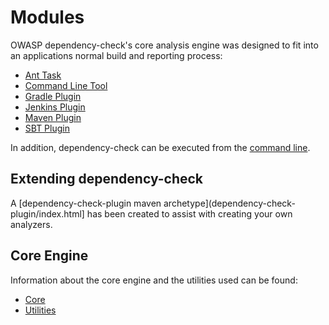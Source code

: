 Modules
====================
OWASP dependency-check's core analysis engine was designed to fit into an applications normal
build and reporting process:

- [Ant Task](dependency-check-ant/index.html)
- [Command Line Tool](dependency-check-cli/index.html)
- [Gradle Plugin](dependency-check-gradle/index.html)
- [Jenkins Plugin](dependency-check-jenkins/index.html)
- [Maven Plugin](dependency-check-maven/index.html)
- [SBT Plugin](https://github.com/albuch/sbt-dependency-check)

In addition, dependency-check can be executed from the 
[command line](dependency-check-cli/index.html).

Extending dependency-check
--------------------------
A [dependency-check-plugin maven archetype](dependency-check-plugin/index.html]
has been created to assist with creating your own analyzers.

Core Engine
--------------------------
Information about the core engine and the utilities used can be found:

-  [Core](dependency-check-core/index.html)
-  [Utilities](dependency-check-utils/index.html)
